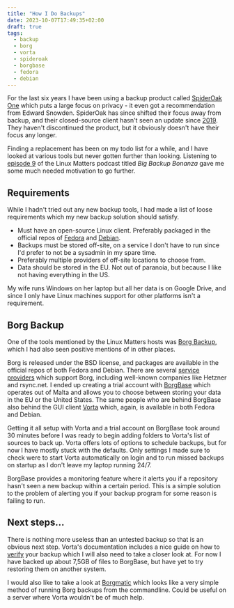 ```yaml
---
title: "How I Do Backups"
date: 2023-10-07T17:49:35+02:00
draft: true
tags:
  - backup
  - borg
  - vorta
  - spideroak
  - borgbase
  - fedora
  - debian
---
```


For the last six years I have been using a backup product called [SpiderOak One](https://crossclave.com/one/) which puts a large focus on privacy - it even got a recommendation from Edward Snowden.
SpiderOak has since shifted their focus away from backup, and their closed-source client hasn't seen an update since [2019](https://spideroak.support/hc/en-us/articles/360023637011).
They haven't discontinued the product, but it obviously doesn't have their focus any longer.

Finding a replacement has been on my todo list for a while, and I have looked at various tools but never gotten further than looking.
Listening to [episode 9](https://linuxmatters.sh/9/) of the Linux Matters podcast titled *Big Backup Bonanza* gave me some much needed motivation to go further.

## Requirements

While I hadn't tried out any new backup tools, I had made a list of loose requirements which my new backup solution should satisfy.

  * Must have an open-source Linux client. Preferably packaged in the official repos of [Fedora](https://fedoraproject.org) and [Debian](https://debian.org).
  * Backups must be stored off-site, on a service I don't have to run since I'd prefer to not be a sysadmin in my spare time.
  * Preferably multiple providers of off-site locations to choose from.
  * Data should be stored in the EU. Not out of paranoia, but because I like not having everything in the US.

My wife runs Windows on her laptop but all her data is on Google Drive, and since I only have Linux machines support for other platforms isn't a requirement.

## Borg Backup

One of the tools  mentioned by the Linux Matters hosts was [Borg Backup](https://www.borgbackup.org), which I had also seen positive mentions of in other places.

Borg is released under the BSD license, and packages are available in the official repos of both Fedora and Debian.
There are several [service providers](https://www.borgbackup.org/support/commercial.html) which support Borg, including well-known companies like  Hetzner and rsync.net.
I ended up creating a trial account with [BorgBase](https://www.borgbase.com/) which operates out of Malta and allows you to choose between storing your data in the EU or the United States.
The same people who are behind BorgBase also behind the GUI client [Vorta](https://vorta.borgbase.com/) which, again, is available in both Fedora and Debian.

Getting it all setup with Vorta and a trial account on BorgBase took around 30 minutes before I was ready to begin adding folders to Vorta's list of sources to back up. 
Vorta offers lots of options to schedule backups, but for now I have mostly stuck with the defaults. 
Only settings I made sure to check were to start Vorta automatically on login and to run missed backups on startup as I don't leave my laptop running 24/7.

BorgBase provides a monitoring feature where it alerts you if a repository hasn't seen a new backup within a certain period.
This is a simple solution to the problem of alerting you if your backup program for some reason is failing to run.

## Next steps...

There is nothing more useless than an untested backup so that is an obvious next step. 
Vorta's documentation includes a nice guide on how to [verify](https://docs.borgbase.com/verify/) your backup which I will also need to take a closer look at.
For now I have backed up about 7,5GB of files to BorgBase, but have yet to try restoring them on another system.

I would also like to take a look at [Borgmatic](https://torsion.org/borgmatic/) which looks like a very simple method of running Borg backups from the commandline.
Could be useful on a server where Vorta wouldn't be of much help.